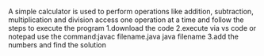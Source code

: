 A simple calculator is used to perform operations like addition, subtraction, multiplication and division
access one operation at a time and follow the steps to execute the program
1.download the code
2.execute via vs code or notepad 
use the command:javac filename.java
                java filename
3.add the numbers and find the solution
